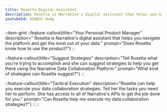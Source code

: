 ```yaml
---
title: Rosetta Digital Assistant
description: Rosetta is Narrative's digital assistant that helps you navigate the platform and get the most out of your data.
youtubeId: eSbBJC-dw8g
---
```


::item-grid
::feature-callout{title="Your Personal Product Manager" description=" Rosetta is Narrative's digital assistant that helps you navigate the platform and get the most out of your data." prompt="Does Rosetta know how to use the product?"}
::

::feature-callout{title="Suggest Strategies" description="Tell Rosetta what you're trying to accomplish and she can suggest strategies to help you get there using the Narrative Data Collaboration Platform." prompt="What kind of strategies can Rosetta suggest?"}
::

::feature-callout{title="Tactical Execution" description="Rosetta can help you execute your data collaboration strategies.  Tell her the tasks you need her to perform.  She has access to all of Narrative's APIs to get the job done for you." prompt="Can Rosetta help me execute my data collaboration strategies?"}
::
::
